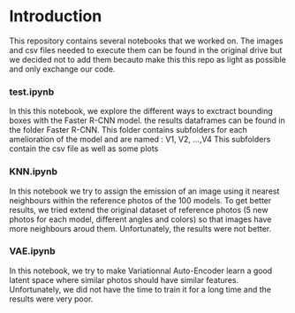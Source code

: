 # Introduction 
This repository contains several notebooks that we worked on. The images and csv files needed to execute them can be found in the original drive but we decided
not to add them becauto make this this repo as light as possible and only exchange our code.

### test.ipynb
In this this notebook, we explore the different ways to exctract bounding boxes with the Faster R-CNN model. 
the results dataframes can be found in the folder Faster R-CNN. This folder contains subfolders for each amelioration of the model and are named : V1, V2, ...,V4
This subfolders contain the csv file as well as some plots

### KNN.ipynb
In this notebook we try to assign the emission of an image using it nearest neighbours within the reference photos of the 100 models.
To get better results, we tried extend the original dataset of reference photos (5 new photos for each model, different angles and colors) 
so that images have more neighbours aroud them. Unfortunately, the results were not better.

### VAE.ipynb
In this notebook, we try to make Variationnal Auto-Encoder  learn a good latent space where similar photos should have similar features. 
Unfortunately, we did not have the time to train it for a long time and the results were very poor.


